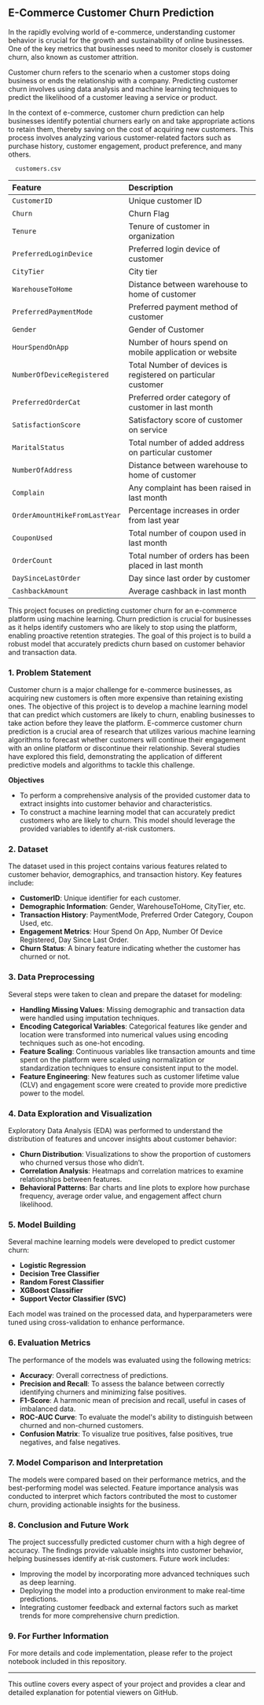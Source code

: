 ## E-Commerce Customer Churn Prediction

In the rapidly evolving world of e-commerce, understanding customer behavior is crucial for the growth and sustainability of online businesses. One of the key metrics that businesses need to monitor closely is customer churn, also known as customer attrition.

Customer churn refers to the scenario when a customer stops doing business or ends the relationship with a company. Predicting customer churn involves using data analysis and machine learning techniques to predict the likelihood of a customer leaving a service or product.

In the context of e-commerce, customer churn prediction can help businesses identify potential churners early on and take appropriate actions to retain them, thereby saving on the cost of acquiring new customers. This process involves analyzing various customer-related factors such as purchase history, customer engagement, product preference, and many others.

```
  customers.csv
```

| Feature     | Description                     |
| :---------- | :------------------------------ |
| `CustomerID`| Unique customer ID      |
| `Churn` | Churn Flag    |
| `Tenure`| Tenure of customer in organization      |
| `PreferredLoginDevice`| Preferred login device of customer      |
| `CityTier`| City tier     |
| `WarehouseToHome` | Distance between warehouse to home of customer   |
| `PreferredPaymentMode`| Preferred payment method of customer    |
| `Gender`| Gender of Customer      |
| `HourSpendOnApp`| Number of hours spend on mobile application or website      |
| `NumberOfDeviceRegistered` | Total Number of devices is registered on particular customer    |
| `PreferredOrderCat`| Preferred order category of customer in last month      |
| `SatisfactionScore`| Satisfactory score of customer on service      |
| `MaritalStatus`| Total number of added address on particular customer    |
| `NumberOfAddress` | Distance between warehouse to home of customer   |
| `Complain`| Any complaint has been raised in last month    |
| `OrderAmountHikeFromLastYear`| Percentage increases in order from last year      |
| `CouponUsed`| Total number of coupon used in last month    |
| `OrderCount` | Total number of orders has been placed in last month   |
| `DaySinceLastOrder`| Day since last order by customer    |
| `CashbackAmount`| Average cashback in last month      |


This project focuses on predicting customer churn for an e-commerce platform using machine learning. Churn prediction is crucial for businesses as it helps identify customers who are likely to stop using the platform, enabling proactive retention strategies. The goal of this project is to build a robust model that accurately predicts churn based on customer behavior and transaction data.

### 1. Problem Statement
Customer churn is a major challenge for e-commerce businesses, as acquiring new customers is often more expensive than retaining existing ones. The objective of this project is to develop a machine learning model that can predict which customers are likely to churn, enabling businesses to take action before they leave the platform. E-commerce customer churn prediction is a crucial area of research that utilizes various machine learning algorithms to forecast whether customers will continue their engagement with an online platform or discontinue their relationship. Several studies have explored this field, demonstrating the application of different predictive models and algorithms to tackle this challenge.

**Objectives**
- To perform a comprehensive analysis of the provided customer data to extract insights into customer behavior and characteristics.
- To construct a machine learning model that can accurately predict customers who are likely to churn. This model should leverage the provided variables to identify at-risk customers.

### 2. Dataset
The dataset used in this project contains various features related to customer behavior, demographics, and transaction history. Key features include:
- **CustomerID**: Unique identifier for each customer.
- **Demographic Information**: Gender, WarehouseToHome, CityTier, etc.
- **Transaction History**: PaymentMode, Preferred Order Category, Coupon Used, etc.
- **Engagement Metrics**: Hour Spend On App, Number Of Device Registered, Day Since Last Order.
- **Churn Status**: A binary feature indicating whether the customer has churned or not.

### 3. Data Preprocessing
Several steps were taken to clean and prepare the dataset for modeling:
- **Handling Missing Values**: Missing demographic and transaction data were handled using imputation techniques.
- **Encoding Categorical Variables**: Categorical features like gender and location were transformed into numerical values using encoding techniques such as one-hot encoding.
- **Feature Scaling**: Continuous variables like transaction amounts and time spent on the platform were scaled using normalization or standardization techniques to ensure consistent input to the model.
- **Feature Engineering**: New features such as customer lifetime value (CLV) and engagement score were created to provide more predictive power to the model.

### 4. Data Exploration and Visualization
Exploratory Data Analysis (EDA) was performed to understand the distribution of features and uncover insights about customer behavior:
- **Churn Distribution**: Visualizations to show the proportion of customers who churned versus those who didn’t.
- **Correlation Analysis**: Heatmaps and correlation matrices to examine relationships between features.
- **Behavioral Patterns**: Bar charts and line plots to explore how purchase frequency, average order value, and engagement affect churn likelihood.

### 5. Model Building
Several machine learning models were developed to predict customer churn:
- **Logistic Regression**
- **Decision Tree Classifier**
- **Random Forest Classifier**
- **XGBoost Classifier**
- **Support Vector Classifier (SVC)**

Each model was trained on the processed data, and hyperparameters were tuned using cross-validation to enhance performance.

### 6. Evaluation Metrics
The performance of the models was evaluated using the following metrics:
- **Accuracy**: Overall correctness of predictions.
- **Precision and Recall**: To assess the balance between correctly identifying churners and minimizing false positives.
- **F1-Score**: A harmonic mean of precision and recall, useful in cases of imbalanced data.
- **ROC-AUC Curve**: To evaluate the model's ability to distinguish between churned and non-churned customers.
- **Confusion Matrix**: To visualize true positives, false positives, true negatives, and false negatives.

### 7. Model Comparison and Interpretation
The models were compared based on their performance metrics, and the best-performing model was selected. Feature importance analysis was conducted to interpret which factors contributed the most to customer churn, providing actionable insights for the business.

### 8. Conclusion and Future Work
The project successfully predicted customer churn with a high degree of accuracy. The findings provide valuable insights into customer behavior, helping businesses identify at-risk customers. Future work includes:
- Improving the model by incorporating more advanced techniques such as deep learning.
- Deploying the model into a production environment to make real-time predictions.
- Integrating customer feedback and external factors such as market trends for more comprehensive churn prediction.

### 9. For Further Information
For more details and code implementation, please refer to the project notebook included in this repository.

---

This outline covers every aspect of your project and provides a clear and detailed explanation for potential viewers on GitHub.


